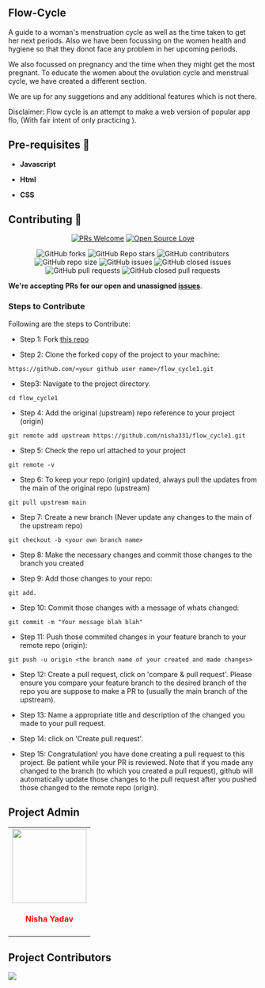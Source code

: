 ##  Flow-Cycle

A guide to a woman's menstruation cycle as well as the time taken to get her next periods.
Also we have been focussing on the women health and hygiene so that they donot face any problem in her upcoming periods.
<p> We also focussed on pregnancy and the time when they might get the most pregnant. To educate the women about the ovulation cycle and menstrual cycle, we have created a different section.</p>

<p> We are up for any suggetions and any additional features which is not there. </p>

<p> Disclaimer: Flow cycle is an attempt to make a web version of popular app flo, (With fair intent of only practicing ). </p>

## Pre-requisites :rotating_light:


- **Javascript** 
    

- **Html** 
    
    
- **CSS** 
    
## Contributing :handshake:

<div align="center">
 <p>
     
[![PRs Welcome](https://img.shields.io/badge/PRs-welcome-brightgreen.svg?style=flat&logo=git&logoColor=white)](https://github.com/nisha331/flow_cycle1/pulls)
[![Open Source Love](https://badges.frapsoft.com/os/v2/open-source.svg?v=103)](https://github.com/nisha331/flow_cycle1)  

![GitHub forks](https://img.shields.io/github/forks/nisha331/flow_cycle1)
![GitHub Repo stars](https://img.shields.io/github/stars/nisha331/flow_cycle1)
![GitHub contributors](https://img.shields.io/github/contributors/nisha331/flow_cycle1)
![GitHub repo size](https://img.shields.io/github/repo-size/nisha331/flow_cycle1)
![GitHub issues](https://img.shields.io/github/issues/nisha331/flow_cycle1)
![GitHub closed issues](https://img.shields.io/github/issues-closed-raw/nisha331/flow_cycle1)
![GitHub pull requests](https://img.shields.io/github/issues-pr/nisha331/flow_cycle1)
![GitHub closed pull requests](https://img.shields.io/github/issues-pr-closed/nisha331/flow_cycle1)
    </p>
    </div>

**We're accepting PRs for our open and unassigned [issues](https://github.com/nisha331/flow_cycle1/issues)**.


### Steps to Contribute

Following are the steps to Contribute:

* Step 1: Fork [this repo](https://github.com/nisha331/flow_cycle1)
 
* Step 2: Clone the forked copy of the project to your machine:

```
https://github.com/<your github user name>/flow_cycle1.git
```

* Step3: Navigate to the project directory.

```
cd flow_cycle1
```

* Step 4: Add the original (upstream) repo reference to your project (origin)

```
git remote add upstream https://github.com/nisha331/flow_cycle1.git
```

* Step 5: Check the repo url attached to your project

```
git remote -v
```

* Step 6: To keep your repo (origin) updated, always pull the updates from the main of the original repo (upstream)

```
git pull upstream main
```

* Step 7: Create a new branch (Never update any changes to the main of the upstream repo)

```
git checkout -b <your own branch name>
```

* Step 8: Make the necessary changes and commit those changes to the branch you created

* Step 9: Add those changes to your repo:

```
git add.
```

* Step 10: Commit those changes with a message of whats changed:

```
git commit -m "Your message blah blah"
```

* Step 11: Push those commited changes in your feature branch to your remote repo (origin):

```
git push -u origin <the branch name of your created and made changes>
```

* Step 12: Create a pull request, click on 'compare & pull request'.
	Please ensure you compare your feature branch to the desired branch of the repo you are suppose to make a PR to (usually the main branch of the upstream).

* Step 13: Name a appropriate title and description of the changed you made to your pull request.

* Step 14: click on 'Create pull request'.

* Step 15: Congratulation! you have done creating a pull request to this project. Be patient while your PR is reviewed. Note that if you made any changed to the branch (to which you created a pull request), github will automatically update those changes to the pull request after you pushed those changed to the remote repo (origin).

## Project Admin

<table>
<tr>
<td align="center"><a href="https://github.com/nisha331"><img src="https://avatars.githubusercontent.com/u/76838660?v=4" width=150px height=150px /></a></br> <h4 style="color:red;">Nisha Yadav</h4>   </td>

</tr>
</table>

## Project Contributors

<a href="https://github.com/nisha331/flow_cycle1/graphs/contributors">
<img src="https://contrib.rocks/image?repo=nisha331/flow_cycle1" />
</a>
